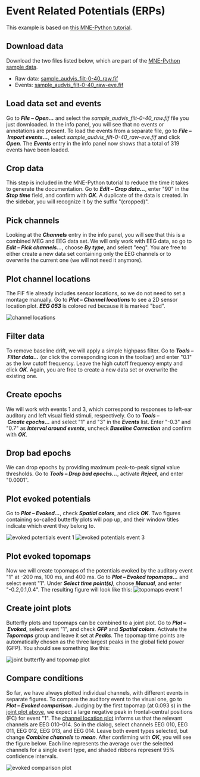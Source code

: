 # Event Related Potentials (ERPs)
This example is based on [this MNE-Python tutorial](https://mne.tools/stable/auto_tutorials/evoked/30_eeg_erp.html).

## Download data
Download the two files listed below, which are part of the [MNE-Python sample data](https://osf.io/86qa2/).

- Raw data: [sample_audvis_filt-0-40_raw.fif](https://osf.io/szh6d/download)
- Events: [sample_audvis_filt-0-40_raw-eve.fif](https://osf.io/xbvt2/download)


## Load data set and events
Go to **_File&nbsp;–&nbsp;Open..._** and select the *sample_audvis_filt-0-40_raw.fif* file you just downloaded.
In the info panel, you will see that no events or annotations are present.
To load the events from a separate file, go to **_File&nbsp;–&nbsp;Import&nbsp;events..._**, select *sample_audvis_filt-0-40_raw-eve.fif* and click **_Open_**.
The **_Events_** entry in the info panel now shows that a total of 319 events have been loaded.


## Crop data
This step is included in the MNE-Python tutorial to reduce the time it takes to generate the documentation.
Go to **_Edit&nbsp;–&nbsp;Crop data..._**, enter "90" in the **_Stop&nbsp;time_** field, and confirm with **_OK_**.
A duplicate of the data is created.
In the sidebar, you will recognize it by the suffix "(cropped)".


## Pick channels
Looking at the **_Channels_** entry in the info panel, you will see that this is a combined MEG and EEG data set.
We will only work with EEG data, so go to **_Edit&nbsp;–&nbsp;Pick&nbsp;channels..._**, choose **_By&nbsp;type_**, and select "eeg".
You are free to either create a new data set containing only the EEG channels or to overwrite the current one (we will not need it anymore).

## Plot channel locations
The FIF file already includes sensor locations, so we do not need to set a montage manually.
Go to **_Plot&nbsp;–&nbsp;Channel&nbsp;locations_** to see a 2D sensor location plot.
**_EEG 053_** is colored red because it is marked "bad".

![channel locations](./images/erp/sensor_locations.png)


## Filter data
To remove baseline drift, we will apply a simple highpass filter.
Go to **_Tools&nbsp;–&nbsp;Filter data..._** (or click the corresponding icon in the toolbar) and enter "0.1" as the low cutoff frequency.
Leave the high cutoff frequency empty and click **_OK_**.
Again, you are free to create a new data set or overwrite the existing one.


## Create epochs
We will work with events 1 and 3, which correspond to responses to left-ear auditory and left visual field stimuli, respectively.
Go to **_Tools&nbsp;–&nbsp;Create&nbsp;epochs..._** and select "1" and "3" in the **_Events_** list.
Enter "-0.3" and "0.7" as **_Interval&nbsp;around&nbsp;events_**, uncheck **_Baseline&nbsp;Correction_** and confirm with **_OK_**.


## Drop bad epochs
We can drop epochs by providing maximum peak-to-peak signal value thresholds.
Go to **_Tools&nbsp;–&nbsp;Drop&nbsp;bad&nbsp;epochs..._**, activate **_Reject_**, and enter "0.0001".


## Plot evoked potentials
Go to **_Plot&nbsp;–&nbsp;Evoked..._**, check **_Spatial&nbsp;colors_**, and click **_OK_**.
Two figures containing so-called butterfly plots will pop up, and their window titles indicate which event they belong to.

![evoked potentials event 1](./images/erp/evoked_event_1.png) ![evoked potentials event 3](./images/erp/evoked_event_3.png)

## Plot evoked topomaps
Now we will create topomaps of the potentials evoked by the auditory event "1" at -200 ms, 100 ms, and 400 ms.
Go to **_Plot&nbsp;–&nbsp;Evoked&nbsp;topomaps..._** and select event "1".
Under **_Select&nbsp;time&nbsp;point(s)_**, choose **_Manual_**, and enter "-0.2,0.1,0.4".
The resulting figure will look like this:
![topomaps event 1](./images/erp/topomaps_event_1.png)


## Create joint plots
Butterfly plots and topomaps can be combined to a joint plot.
Go to **_Plot&nbsp;–&nbsp;Evoked_**, select event "1", and check **_GFP_** and **_Spatial&nbsp;colors_**.
Activate the **_Topomaps_** group and leave it set at **_Peaks_**.
The topomap time points are automatically chosen as the three largest peaks in the global field power (GFP).
You should see something like this:

![joint butterfly and topomap plot](./images/erp/joint_plot.png)


## Compare conditions
So far, we have always plotted individual channels, with different events in separate figures.
To compare the auditory event to the visual one, go to **_Plot&nbsp;–&nbsp;Evoked comparison_**.
Judging by the first topomap (at 0.093 s) in the [joint plot above](#joint-plots), we expect a large negative peak in frontal-central positions (FC) for event "1".
The [channel location plot](#plot-channel-locations) informs us that the relevant channels are EEG 010–014.
So in the dialog, select channels EEG 010, EEG 011, EEG 012, EEG 013, and EEG 014.
Leave both event types selected, but change **_Combine&nbsp;channels_** to **_mean_**.
After confirming with **_OK_**, you will see the figure below.
Each line represents the average over the selected channels for a single event type, and shaded ribbons represent 95% confidence intervals.

![evoked comparison plot](./images/erp/evoked_comparison.png)
